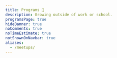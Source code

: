 ```yaml
---
title: Programs 🌱
description: Growing outside of work or school.
programsPage: true
hideBanner: true
noComments: true
noTimeEstimate: true
notShownOnNavbar: true
aliases:
  - /meetups/
---
```


